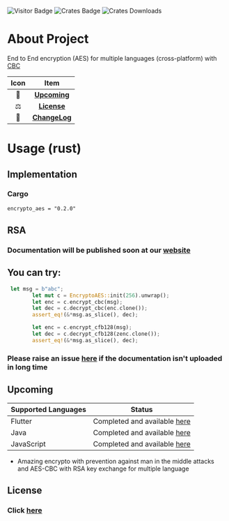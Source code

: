![Visitor Badge](https://visitor-badge.laobi.icu/badge?page_id=encrypto-aes-rust)
![Crates Badge](https://img.shields.io/crates/v/encrypto_aes)
![Crates Downloads](https://img.shields.io/crates/d/encrypto_aes)


# About Project
End to End encryption (AES) for multiple languages (cross-platform) with [CBC](https://www.ssdd.dev/ssdd/zot/crypto/aes#cbc)

| Icon |             Item              |
|:----:|:-----------------------------:|
|  🥳  |   [**Upcoming**](#Upcoming)   |
|  ⚖️  |    [**License**](#License)    |
|  📝  | [**ChangeLog**](CHANGELOG.md) |

# Usage (rust)

## Implementation
### Cargo
```xml
encrypto_aes = "0.2.0"
```

## RSA


### Documentation will be published soon at our [website](https://www.ssdd.dev/zot/crypto/aes/rust)

## You can try:

```rust       
 let msg = b"abc";
        let mut c = EncryptoAES::init(256).unwrap();
        let enc = c.encrypt_cbc(msg);
        let dec = c.decrypt_cbc(enc.clone());
        assert_eq!(&*msg.as_slice(), dec);

        let enc = c.encrypt_cfb128(msg);
        let dec = c.decrypt_cfb128(zenc.clone());
        assert_eq!(&*msg.as_slice(), dec);
```

### Please raise an issue [here](https://github.com/zotcrypto/encrypto-aes/issues) if the documentation isn't uploaded in long time

## Upcoming

| Supported Languages | Status                                                                                                    |
|---------------------|-----------------------------------------------------------------------------------------------------------|
| Flutter             | Completed and available [here](https://github.com/ssddcodes/stunning-encrypto/edit/encrypto/tree/flutter) |
| Java                | Completed and available [here](https://github.com/ssddcodes/stunning-encrypto/)                           |
| JavaScript          | Completed and available [here](https://github.com/ssddcodes/stunning-encrypto/edit/encrypto/tree/js)      |

* Amazing encrypto with prevention against man in the middle attacks and AES-CBC with RSA key exchange for multiple language

## License

### Click [here](https://github.com/zotcrypto/encrypto-aes/LICENSE.md)
